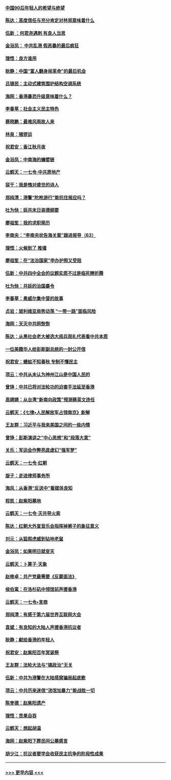 #### [中国90后年轻人的希望与绝望](../pages/nsc993/n11642317.md?t=11090155) 
#### [陈达：高度信任与充分肯定对林郑意味着什么](../pages/nsc993/n11641441.md?t=11090155) 
#### [伍新 ：何君尧遇刺 有良人当思](../pages/nsc993/n11641503.md?t=11090155) 
#### [金浴凤： 中共乱港  假恶暴的最后疯狂](../pages/nsc993/n11641495.md?t=11090155) 
#### [理悟：良方谁用](../pages/nsc993/n11641463.md?t=11090155) 
#### [耿静：中国“富人翻身闹革命”的最后机会](../pages/nsc993/n11640655.md?t=11090155) 
#### [吕锡民：主动式建筑围护结构空调系统](../pages/nsc993/n11640168.md?t=11090155) 
#### [海网：香港暴恐升级意味着什么？](../pages/nsc993/n11635904.md?t=11090155) 
#### [李春草：社会主义民主特色](../pages/nsc993/n11634657.md?t=11090155) 
#### [蔡晓鹏：最难风雨故人来](../pages/nsc993/n11633145.md?t=11090155) 
#### [林泉：猪猡运](../pages/nsc993/n11631469.md?t=11090155) 
#### [祝君安：香江秋月夜](../pages/nsc993/n11631440.md?t=11090155) 
#### [金浴凤：中南海的蟾嬖链](../pages/nsc993/n11631290.md?t=11090155) 
#### [云鹤天：一七令·中共房地产](../pages/nsc993/n11630084.md?t=11090155) 
#### [容干：我是愧对盛世的诗人](../pages/nsc993/n11630059.md?t=11090155) 
#### [郑纯清：港警“陀枪游行”能抗住报应吗？](../pages/nsc993/n11629999.md?t=11090155) 
#### [吐为快：妖共末日盗德纲要](../pages/nsc993/n11628610.md?t=11090155) 
#### [廖祖笙：我的求职简历](../pages/nsc993/n11628492.md?t=11090155) 
#### [李南央：“李南央状告海关案”跟进报导（63）](../pages/nsc993/n11627039.md?t=11090155) 
#### [理悟：火候到了 推墙](../pages/nsc993/n11626917.md?t=11090155) 
#### [廖祖笙：在“法治国家”申办护照又受阻](../pages/nsc993/n11626500.md?t=11090155) 
#### [伍新：中共四中全会的议题实质不过是临死瞎折腾](../pages/nsc993/n11621774.md?t=11090155) 
#### [吐为快：共妖的治国暴令](../pages/nsc993/n11621401.md?t=11090155) 
#### [李春草：奥威尔集中营的故事](../pages/nsc993/n11621373.md?t=11090155) 
#### [贞岩：玻利维亚局势动荡 “一带一路”面临风险](../pages/nsc993/n11619480.md?t=11090155) 
#### [海网：天灭中共网恢恢](../pages/nsc993/n11618261.md?t=11090155) 
#### [陈达：从黑社会老大被选大阅兵观礼代表看中共本质](../pages/nsc993/n11618229.md?t=11090155) 
#### [一位美籍华人给彭斯副总统的一封公开信](../pages/nsc993/n11616906.md?t=11090155) 
#### [祝君安：蟪蛄不知春秋  专制不懂民主](../pages/nsc993/n11616882.md?t=11090155) 
#### [项云：中共从未认为神州江山是中国人民的](../pages/nsc993/n11616763.md?t=11090155) 
#### [曾铮：中共已将对法轮功的迫害手法延至香港](../pages/nsc993/n11616561.md?t=11090155) 
#### [高婧婧：从台湾“新南向政策”预测蔡英文连任](../pages/nsc993/n11616518.md?t=11090155) 
#### [云鹤天：《七律▪人民解放军占领南京》新解](../pages/nsc993/n11616490.md?t=11090155) 
#### [王友群：习近平与我来美国之间的一些内情](../pages/nsc993/n11615052.md?t=11090155) 
#### [曾铮：彭斯演讲之“中心思想”和“段落大意”](../pages/nsc993/n11615020.md?t=11090155) 
#### [关乐：军运会作弊亮底虚幻“强军梦”](../pages/nsc993/n11615008.md?t=11090155) 
#### [云鹤天：一七令‧红朝](../pages/nsc993/n11615000.md?t=11090155) 
#### [旋子：走进律师事务所](../pages/nsc993/n11614894.md?t=11090155) 
#### [海风：从香港“反送中”看媒体良知](../pages/nsc993/n11614480.md?t=11090155) 
#### [程凯：赵紫阳墓地](../pages/nsc993/n11614464.md?t=11090155) 
#### [云鹤天：一七令‧灭共导火索](../pages/nsc993/n11613471.md?t=11090155) 
#### [陈达：红朝大外宣音乐会指挥掉裤子的象征意义](../pages/nsc993/n11613456.md?t=11090155) 
#### [刘元：从狐假虎威到钻地老鼠](../pages/nsc993/n11612832.md?t=11090155) 
#### [金浴凤：如果明日就变天](../pages/nsc993/n11611135.md?t=11090155) 
#### [云鹤天：卜算子‧天象](../pages/nsc993/n11609023.md?t=11090155) 
#### [赵修卓：共产党最需要《反蒙面法》](../pages/nsc993/n11608006.md?t=11090155) 
#### [侯伯鸾：在洛杉矶中领馆前声援香港](../pages/nsc993/n11607802.md?t=11090155) 
#### [云鹤天：一七令•言商](../pages/nsc993/n11606248.md?t=11090155) 
#### [郑纯清：有感于第六届世界互联网大会](../pages/nsc993/n11604718.md?t=11090155) 
#### [袁斌：有良知的大陆人声援香港抗议者](../pages/nsc993/n11603673.md?t=11090155) 
#### [耿静：献给香港的年轻人](../pages/nsc993/n11602462.md?t=11090155) 
#### [祝君安：赵紫阳百年冥诞祭](../pages/nsc993/n11601386.md?t=11090155) 
#### [王友群：法轮大法与“搞政治”无关](../pages/nsc993/n11601658.md?t=11090155) 
#### [伍新：中共为港警在大陆搭窝骗局起底歌](../pages/nsc993/n11601536.md?t=11090155) 
#### [项云：中共历来迷信“流氓加暴力”能战胜一切](../pages/nsc993/n11601496.md?t=11090155) 
#### [陈奎德：赵紫阳遗产](../pages/nsc993/n11601444.md?t=11090155) 
#### [理悟：苦果自吞](../pages/nsc993/n11601385.md?t=11090155) 
#### [云鹤天：想起胡温](../pages/nsc993/n11600033.md?t=11090155) 
#### [海网：赵紫阳下葬民间公墓感言](../pages/nsc993/n11600021.md?t=11090155) 
#### [胡少江：抗议者要学会收获民主抗争的阶段性成果](../pages/nsc993/n11599626.md?t=11090155) 

----
#### [ >>> 更早内容 <<< ](../indexes/nsc993-earlier.md)
